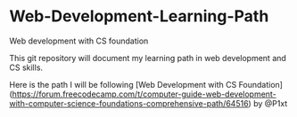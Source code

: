 # Web-Development-Learning-Path
Web development with CS foundation

This git repository will document my learning path in web development and CS skills.

Here is the path I will be following [Web Development with CS Foundation] (https://forum.freecodecamp.com/t/computer-guide-web-development-with-computer-science-foundations-comprehensive-path/64516) by @P1xt

